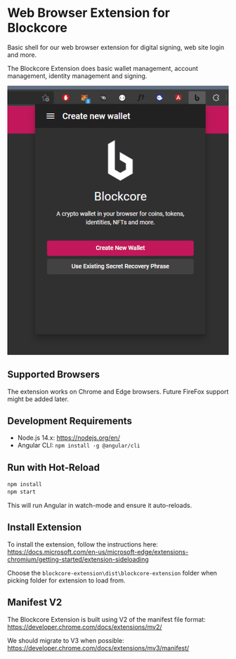 # Web Browser Extension for Blockcore

Basic shell for our web browser extension for digital signing, web site login and more.

The Blockcore Extension does basic wallet management, account management, identity management and signing.

![](/doc/blockcore-extension-walkthrough.gif)

## Supported Browsers

The extension works on Chrome and Edge browsers. Future FireFox support might be added later.

## Development Requirements

- Node.js 14.x: https://nodejs.org/en/
- Angular CLI: `npm install -g @angular/cli`

## Run with Hot-Reload

```sh
npm install
npm start
```

This will run Angular in watch-mode and ensure it auto-reloads.

## Install Extension

To install the extension, follow the instructions here: https://docs.microsoft.com/en-us/microsoft-edge/extensions-chromium/getting-started/extension-sideloading

Choose the `blockcore-extension\dist\blockcore-extension` folder when picking folder for extension to load from.

## Manifest V2

The Blockcore Extension is built using V2 of the manifest file format: https://developer.chrome.com/docs/extensions/mv2/

We should migrate to V3 when possible: https://developer.chrome.com/docs/extensions/mv3/manifest/
